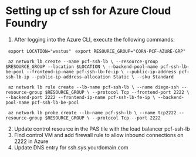 # Setting up cf ssh for Azure Cloud Foundry

1. After logging into the Azure CLI, execute the following commands:

` export LOCATION="westus"`
` export RESOURCE_GROUP="CORN-PCF-AZURE-GRP"`


` az network lb create --name pcf-ssh-lb \
--resource-group $RESOURCE_GROUP --location $LOCATION \
--backend-pool-name pcf-ssh-lb-be-pool --frontend-ip-name pcf-ssh-lb-fe-ip \
--public-ip-address pcf-ssh-lb-ip --public-ip-address-allocation Static \
--sku Standard`

` az network lb rule create --lb-name pcf-ssh-lb \
--name diego-ssh --resource-group $RESOURCE_GROUP \
--protocol Tcp --frontend-port 2222 \
--backend-port 2222 --frontend-ip-name pcf-ssh-lb-fe-ip \
--backend-pool-name pcf-ssh-lb-be-pool`

` az network lb probe create --lb-name pcf-ssh-lb \
--name tcp2222 --resource-group $RESOURCE_GROUP \
--protocol Tcp --port 2222`

2. Update control resource in the PAS tile with the load balancer pcf-ssh-lb
3. Find control VM and add firewall rule to allow inbound connections on 2222 in Azure
4. Update DNS entry for ssh.sys.yourdomain.com

